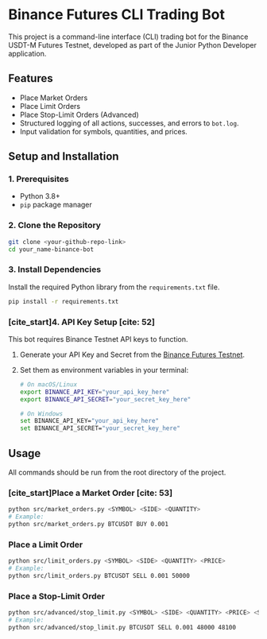 # Binance Futures CLI Trading Bot

This project is a command-line interface (CLI) trading bot for the Binance USDT-M Futures Testnet, developed as part of the Junior Python Developer application.

## Features

-   Place Market Orders
-   Place Limit Orders
-   Place Stop-Limit Orders (Advanced)
-   Structured logging of all actions, successes, and errors to `bot.log`.
-   Input validation for symbols, quantities, and prices.

## Setup and Installation

### 1. Prerequisites

-   Python 3.8+
-   `pip` package manager

### 2. Clone the Repository

```bash
git clone <your-github-repo-link>
cd your_name-binance-bot
```

### 3. Install Dependencies

Install the required Python library from the `requirements.txt` file.

```bash
pip install -r requirements.txt
```

### [cite_start]4. API Key Setup [cite: 52]

This bot requires Binance Testnet API keys to function.

1.  Generate your API Key and Secret from the [Binance Futures Testnet](https://testnet.binancefuture.com).
2.  Set them as environment variables in your terminal:

    ```bash
    # On macOS/Linux
    export BINANCE_API_KEY="your_api_key_here"
    export BINANCE_API_SECRET="your_secret_key_here"

    # On Windows
    set BINANCE_API_KEY="your_api_key_here"
    set BINANCE_API_SECRET="your_secret_key_here"
    ```

## Usage

All commands should be run from the root directory of the project.

### [cite_start]Place a Market Order [cite: 53]

```bash
python src/market_orders.py <SYMBOL> <SIDE> <QUANTITY>
# Example:
python src/market_orders.py BTCUSDT BUY 0.001
```

### Place a Limit Order

```bash
python src/limit_orders.py <SYMBOL> <SIDE> <QUANTITY> <PRICE>
# Example:
python src/limit_orders.py BTCUSDT SELL 0.001 50000
```

### Place a Stop-Limit Order

```bash
python src/advanced/stop_limit.py <SYMBOL> <SIDE> <QUANTITY> <PRICE> <STOP_PRICE>
# Example:
python src/advanced/stop_limit.py BTCUSDT SELL 0.001 48000 48100
```